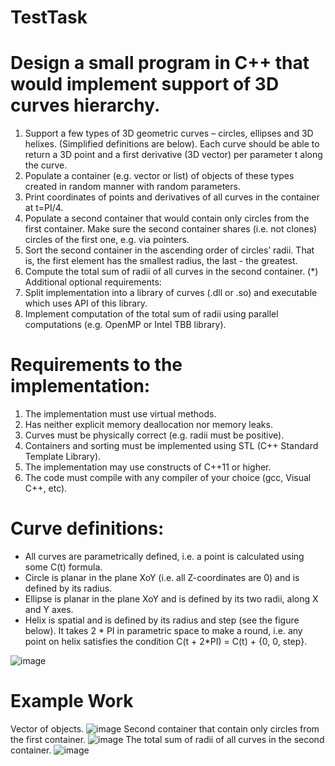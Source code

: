 # TestTask
# Design a small program in C++ that would implement support of 3D curves hierarchy.
1. Support a few types of 3D geometric curves – circles, ellipses and 3D helixes. (Simplified definitions are below). Each curve should be able to return a 3D point and a first derivative (3D vector) per parameter t along the curve.
2. Populate a container (e.g. vector or list) of objects of these types created in random manner with random parameters.
3. Print coordinates of points and derivatives of all curves in the container at t=PI/4.
4. Populate a second container that would contain only circles from the first container. Make sure the second container shares (i.e. not clones) circles of the first one, e.g. via pointers.
5. Sort the second container in the ascending order of circles’ radii. That is, the first element has the  smallest radius, the last - the greatest.
6. Compute the total sum of radii of all curves in the second container.
(*) Additional optional requirements:
7. Split implementation into a library of curves (.dll or .so) and executable which uses API of this
library.
8. Implement computation of the total sum of radii using parallel computations (e.g. OpenMP or Intel
TBB library).
# Requirements to the implementation:
1. The implementation must use virtual methods.
2. Has neither explicit memory deallocation nor memory leaks.
3. Curves must be physically correct (e.g. radii must be positive).
4. Containers and sorting must be implemented using STL (C++ Standard Template Library).
5. The implementation may use constructs of C++11 or higher.
6. The code must compile with any compiler of your choice (gcc, Visual C++, etc).
# Curve definitions:
- All curves are parametrically defined, i.e. a point is calculated using some C(t) formula.
- Circle is planar in the plane XoY (i.e. all Z-coordinates are 0) and is defined by its radius.
- Ellipse is planar in the plane XoY and is defined by its two radii, along X and Y axes.
- Helix is spatial and is defined by its radius and step (see the figure below). It takes 2 * PI in
parametric space to make a round, i.e. any point on helix satisfies the condition C(t + 2*PI) = C(t) +
{0, 0, step}.

![image](https://github.com/I-D4C-I/TestTaskCplusplus/assets/98944264/5b96c995-9f3f-4f2b-9792-4d3a43a8462a)

# Example Work
Vector of objects.
![image](https://github.com/I-D4C-I/TestTaskCplusplus/assets/98944264/59536608-7ec1-40e3-a935-b4a4e4308794)
Second container that contain only circles from the first container.
![image](https://github.com/I-D4C-I/TestTaskCplusplus/assets/98944264/71320ac9-7400-4bf3-af05-0b20259d50fd)
The total sum of radii of all curves in the second container.
![image](https://github.com/I-D4C-I/TestTaskCplusplus/assets/98944264/7abc66b9-b909-4063-8463-9b38f7c138f2)


